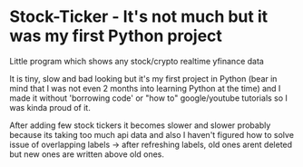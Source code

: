 # Stock-Ticker - It's not much but it was my first Python project
Little program which shows any stock/crypto realtime yfinance data

It is tiny, slow and bad looking but it's my first project in Python (bear in mind that I was not even 2 months into learning Python at the time) and I made it without 'borrowing code' or "how to" google/youtube tutorials so I was kinda proud of it.

After adding few stock tickers it becomes slower and slower probably because its taking too much api data and also I haven't figured how to solve issue of overlapping labels -> after refreshing labels, old ones arent deleted but new ones are written above old ones. 


